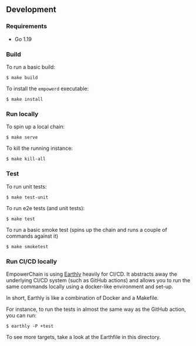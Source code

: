 ## Development

### Requirements

- Go 1.19

### Build

To run a basic build:
```shell
$ make build
```

To install the `empowerd` executable:
```shell
$ make install
```

### Run locally

To spin up a local chain:
```shell
$ make serve
```

To kill the running instance:
```shell
$ make kill-all
```

### Test

To run unit tests:
```shell
$ make test-unit
```

To run e2e tests (and unit tests):
```shell
$ make test
```

To run a basic smoke test (spins up the chain and runs a couple of commands against it)
```shell
$ make smoketest
```

### Run CI/CD locally
EmpowerChain is using [Earthly](https://earthly.dev/) heavily for CI/CD. 
It abstracts away the underlying CI/CD system (such as GitHub actions) and allows you to run the same commands locally using a docker-like environment and set-up.

In short, Earthly is like a combination of Docker and a Makefile.

For instance, to run the tests in almost the same way as the GitHub action, you can run:
```shell
$ earthly -P +test
```

To see more targets, take a look at the Earthfile in this directory.
